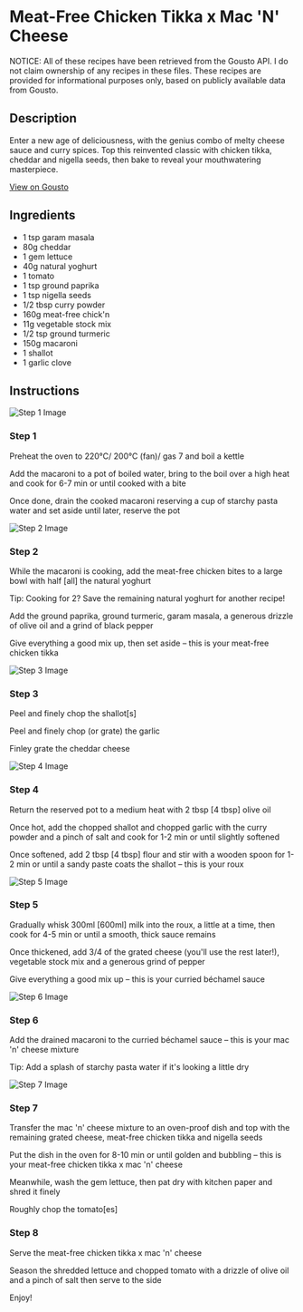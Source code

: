 # Meat-Free Chicken Tikka x Mac 'N' Cheese

NOTICE: All of these recipes have been retrieved from the Gousto API. I do not claim ownership of any recipes in these files. These recipes are provided for informational purposes only, based on publicly available data from Gousto.

## Description

Enter a new age of deliciousness, with the genius combo of melty cheese sauce and curry spices. Top this reinvented classic with chicken tikka, cheddar and nigella seeds, then bake to reveal your mouthwatering masterpiece. 

[View on Gousto](https://www.gousto.co.uk/recipes/cookbook/meat-free-chicken-tikka-x-mac-n-cheese)

## Ingredients

- 1 tsp garam masala
- 80g cheddar
- 1 gem lettuce
- 40g natural yoghurt
- 1 tomato
- 1 tsp ground paprika
- 1 tsp nigella seeds
- 1/2 tbsp curry powder
- 160g meat-free chick'n
- 11g vegetable stock mix
- 1/2 tsp ground turmeric
- 150g macaroni
- 1 shallot
- 1 garlic clove

## Instructions

![Step 1 Image](https://production-media.gousto.co.uk/cms/recipe-step-image/Step-1-1662455699334-x200.jpg)

### Step 1

Preheat the oven to 220°C/ 200°C (fan)/ gas 7 and boil a kettle

Add the macaroni to a pot of boiled water, bring to the boil over a high heat and cook for 6-7 min or until cooked with a bite

Once done, drain the cooked macaroni reserving a cup of starchy pasta water and set aside until later, reserve the pot

![Step 2 Image](https://production-media.gousto.co.uk/cms/recipe-step-image/Step-2-1-1662455704269-x200.jpg)

### Step 2

While the macaroni is cooking, add the meat-free chicken bites to a large bowl with half <span class="text-danger">[all]</span> the natural yoghurt

Tip: Cooking for 2? Save the remaining natural yoghurt for another recipe!

Add the ground paprika, ground turmeric, garam masala, a generous drizzle of olive oil and a grind of black pepper

Give everything a good mix up, then set aside – this is your meat-free chicken tikka

![Step 3 Image](https://production-media.gousto.co.uk/cms/recipe-step-image/Step-3-1662455709306-x200.jpg)

### Step 3

Peel and finely chop the shallot<span class="text-danger">[s]</span>

Peel and finely chop (or grate) the garlic

Finley grate the cheddar cheese

![Step 4 Image](https://production-media.gousto.co.uk/cms/recipe-step-image/Step-4-1662455714237-x200.jpg)

### Step 4

Return the reserved pot to a medium heat with 2 tbsp <span class="text-danger">[4 tbsp] </span>olive oil

Once hot, add the chopped shallot and chopped garlic with the curry powder and a pinch of salt and cook for 1-2 min or until slightly softened

Once softened, add 2 tbsp <span class="text-danger">[4 tbsp] </span>flour and stir with a wooden spoon for 1-2 min or until a sandy paste coats the shallot – this is your roux

![Step 5 Image](https://production-media.gousto.co.uk/cms/recipe-step-image/Step-5-1662455716824-x200.jpg)

### Step 5

Gradually whisk 300ml <span class="text-danger">[600ml]</span> milk into the roux, a little at a time, then cook for 4-5 min or until a smooth, thick sauce remains

Once thickened, add 3/4 of the grated cheese (you'll use the rest later!), vegetable stock mix and a generous grind of pepper

Give everything a good mix up – this is your curried béchamel sauce

![Step 6 Image](https://production-media.gousto.co.uk/cms/recipe-step-image/Step-6-1662455721768-x200.jpg)

### Step 6

Add the drained macaroni to the curried béchamel sauce – this is your mac 'n' cheese mixture

Tip: Add a splash of starchy pasta water if it's looking a little dry

![Step 7 Image](https://production-media.gousto.co.uk/cms/recipe-step-image/Step-7-1662455727049-x200.jpg)

### Step 7

Transfer the mac 'n' cheese mixture to an oven-proof dish and top with the remaining grated cheese, meat-free chicken tikka and nigella seeds

Put the dish in the oven for 8-10 min or until golden and bubbling – this is your meat-free chicken tikka x mac 'n' cheese

Meanwhile, wash the gem lettuce, then pat dry with kitchen paper and shred it finely

Roughly chop the tomato<span class="text-danger">[es]</span>

### Step 8

Serve the meat-free chicken tikka x mac 'n' cheese

Season the shredded lettuce and chopped tomato with a drizzle of olive oil and a pinch of salt then serve to the side

Enjoy!

